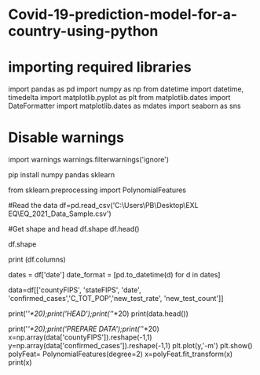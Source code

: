 # Covid-19-prediction-model-for-a-country-using-python
# importing required libraries
import pandas as pd
import numpy as np
from datetime import datetime, timedelta
import matplotlib.pyplot as plt
from matplotlib.dates import DateFormatter
import matplotlib.dates as mdates
import seaborn as sns
# Disable warnings
import warnings
warnings.filterwarnings('ignore')

pip install numpy pandas sklearn 

from sklearn.preprocessing import PolynomialFeatures

#Read the data
df=pd.read_csv('C:\\Users\PB\Desktop\EXL EQ\\EQ_2021_Data_Sample.csv')

#Get shape and head
df.shape
df.head()

df.shape

print (df.columns)

dates = df['date']
date_format = [pd.to_datetime(d) for d in dates]

data=df[['countyFIPS', 'stateFIPS', 'date', 'confirmed_cases','C_TOT_POP','new_test_rate', 'new_test_count']]

print('_'*20);print('HEAD');print('_'*20)
print(data.head())

print('_'*20);print('PREPARE DATA');print('_'*20)
x=np.array(data['countyFIPS']).reshape(-1,1)
y=np.array(data['confirmed_cases']).reshape(-1,1)
plt.plot(y,'-m')
plt.show()
polyFeat= PolynomialFeatures(degree=2)
x=polyFeat.fit_transform(x)
print(x)


